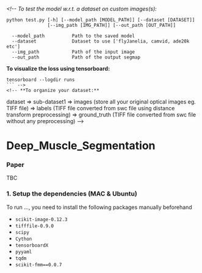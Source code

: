 
<!-- ### 1. Setup the dependencies (MAC & Ubuntu)
To run ..., you need to install the following packages manually beforehand


* `scikit-image-0.12.3`
* `tifffile-0.9.0`
* `scipy`
* `Cython`
* `tensorboardX`
* `pyyaml`
* `tqdm`
* `scikit-fmm==0.0.7`
```

(torch36)$ conda install scikit-image=0.12.3
(torch36)$ conda install -c conda-forge tifffile=0.9.0
(torch36)$ conda install -c anaconda scipy
(torch36)$ pip install Cython
(torch36)$ pip install tensorboardX
(torch36)$ pip install pyyaml
(torch36)$ conda install -c conda-forge tqdm
(torch36)$ pip install scikit-fmm==0.0.7

```
 -->
<!-- ### 2. Usage

**To train the model :**

```
python train.py [-h] [--config [CONFIG]] 

--config                Configuration file to use
``` -->


*<!-- *To test the model w.r.t. a dataset on custom images(s):**

```
python test.py [-h] [--model_path [MODEL_PATH]] [--dataset [DATASET]]
               [--img_path [IMG_PATH]] [--out_path [OUT_PATH]]
 
  --model_path          Path to the saved model
  --dataset             Dataset to use ['flyJanelia, camvid, ade20k etc']
  --img_path            Path of the input image
  --out_path            Path of the output segmap
```


**To visualize the loss using tensorboard:**
```
tensorboard --logdir runs
``` -->
<!-- **To organize your dataset:**
```
dataset
  => sub-dataset1
    => images (store all your original optical images eg. TIFF file)
    => labels (TIFF file converted from swc file using distance transform preprocessing)
    => ground_truth (TIFF file converted from swc file without any preprocessing)
 -->
# Deep_Muscle_Segmentation
### Paper
TBC

### 1. Setup the dependencies (MAC & Ubuntu)
To run ..., you need to install the following packages manually beforehand


* `scikit-image-0.12.3`
* `tifffile-0.9.0`
* `scipy`
* `Cython`
* `tensorboardX`
* `pyyaml`
* `tqdm`
* `scikit-fmm==0.0.7`
```
